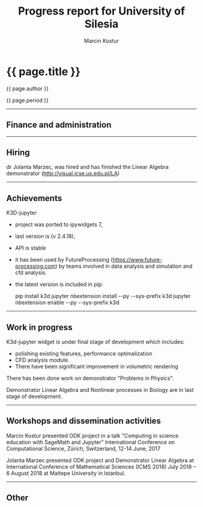 ﻿---
layout: page
title: "Progress report for University of Silesia"
theme: white
transition: none
author: Marcin Kostur
period: Reporting period from March 2017 to October 2018
---

# {{ page.title }}

{{ page.author }}


{{ page.period }}

---

## Finance and administration



---
## Hiring

dr Jolanta Marzec, was hired  and has finished  the Linear Algebra demonstrator (http://visual.icse.us.edu.pl/LA)

---
## Achievements

K3D-jupyter 
 - project was ported to ipywidgets 7, 
 - last version is (v 2.4.18), 
 - API is  stable
 - it has been used by FutureProcessing (https://www.future-processing.com) by teams involved in data analysis and simulation and cfd analysis.
 - the latest version is included in pip: 
 	
	pip install k3d
	jupyter nbextension install --py --sys-prefix k3d
	jupyter nbextension enable --py --sys-prefix k3d



---
## Work in progress

K3d-jupyter widget is under final stage of development which includes:

 - polishing existing features, performance optimalization
 - CFD analysis module.
 - There have been significant improvement in volumetric rendering

There has been done work on demonstrator  "Problems in Physics".

Demonstrator Linear Algebra  and Nonlinear processes in Biology are in last stage of development.

---
## Workshops and dissemination activities

Marcin Kostur presented ODK project in a talk "Computing in science education with SageMath and Jupyter" 
International Conference on Computational Science, Zürich, Switzerland,    12-14 June, 2017

Jolanta Marzec presented ODK project and Demonstrator Linear Algebra at International Conference of Mathematical Sciences (ICMS 2018) July 2018 – 6 August 2018 at Maltepe University in Istanbul.



---
## Other



